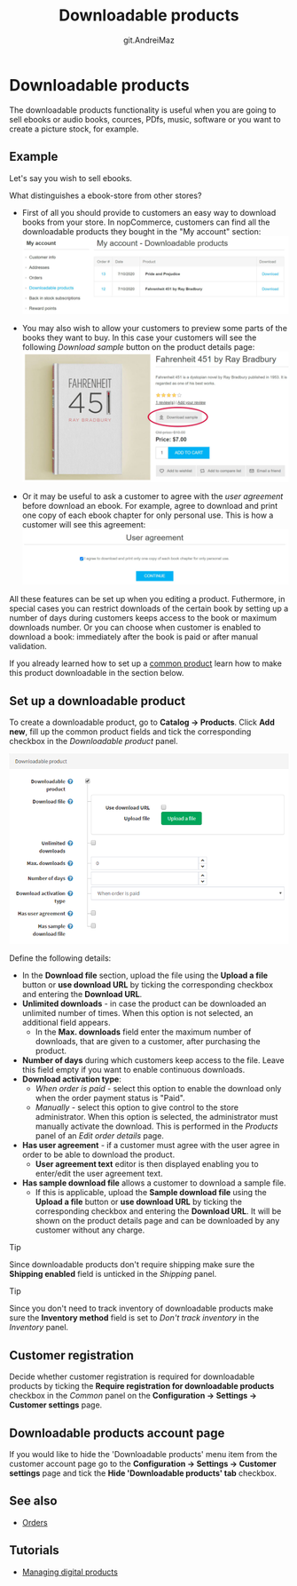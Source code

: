 ﻿---
title: Downloadable products
uid: es/running-your-store/catalog/products/downloadable-products
author: git.AndreiMaz
contributors: git.DmitriyKulagin, git.exileDev, git.IvanIvanIvanov, git.dunaenko, git.mariannk
---

# Downloadable products

The downloadable products functionality is useful when you are going to sell ebooks or audio books, cources, PDfs, music, software or you want to create a picture stock, for example. 

## Example

Let's say you wish to sell ebooks.

What distinguishes a ebook-store from other stores? 
- First of all you should provide to customers an easy way to download books from your store.
	In nopCommerce, customers can find all the downloadable products they bought in the "My account" section:
  ![Sample](_static/downloadable-products/my-account.jpg)

- You may also wish to allow your customers to preview some parts of the books they want to buy.
	In this case your customers will see the following *Download sample* button on the product details page:
  ![Sample](_static/downloadable-products/sample.jpg)

- Or it may be useful to ask a customer to agree with the *user agreement* before download an ebook. For example, agree to download and print one copy of each ebook chapter for only personal use.
	This is how a customer will see this agreement:
  ![Agree](_static/downloadable-products/agree.jpg)

All these features can be set up when you editing a product. Futhermore, in special cases you can restrict downloads of the certain book by setting up a number of days during customers keeps access to the book or maximum downloads number. Or you can choose when customer is enabled to download a book: immediately after the book is paid or after manual validation.

If you already learned how to set up a [common product](xref:es/running-your-store/catalog/products/add-products) learn how to make this product downloadable in the section below.

## Set up a downloadable product

To create a downloadable product, go to **Catalog → Products**. Click **Add new**, fill up the common product fields and tick the corresponding checkbox in the *Downloadable product* panel.

![DownloadableProduct](_static/downloadable-products/DownloadableProduct.png)

Define the following details:

- In the **Download file** section, upload the file using the **Upload a file** button or **use download URL** by ticking the corresponding checkbox and entering the **Download URL**.
- **Unlimited downloads** - in case the product can be downloaded an unlimited number of times. When this option is not selected, an additional field appears. 
  - In the **Max. downloads** field enter the maximum number of downloads, that are given to a customer, after purchasing the product.
- **Number of days** during which customers keep access to the file. Leave this field empty if you want to enable continuous downloads.
- **Download activation type**:
  - *When order is paid* - select this option to enable the download only when the order payment status is "Paid".
  - *Manually* - select this option to give control to the store administrator. When this option is selected, the administrator must manually activate the download. This is performed in the *Products* panel of an *Edit order details* page.
- **Has user agreement** - if a customer must agree with the user agree in order to be able to download the product.
  - **User agreement text** editor is then displayed enabling you to enter/edit the user agreement text.
- **Has sample download file** allows a customer to download a sample file. 
  - If this is applicable, upload the **Sample download file** using the **Upload a file** button or **use download URL** by ticking the corresponding checkbox and entering the **Download URL**. It will be shown on the product details page and can be downloaded by any customer without any charge.

 > [!TIP]
 >
 > Since downloadable products don't require shipping make sure the **Shipping enabled** field is unticked in the *Shipping* panel.

 > [!TIP]
 >
 > Since you don't need to track inventory of downloadable products make sure the **Inventory method** field is set to *Don't track inventory* in the *Inventory* panel.

## Customer registration

Decide whether customer registration is required for downloadable products by ticking the **Require registration for downloadable products** checkbox in the *Common* panel on the **Configuration → Settings → Customer settings** page.

## Downloadable products account page

If you would like to hide the 'Downloadable products' menu item from the customer account page go to the **Configuration → Settings → Customer settings** page and tick the **Hide 'Downloadable products' tab** checkbox.

## See also

- [Orders](xref:es/running-your-store/order-management/orders)

## Tutorials

- [Managing digital products](https://www.youtube.com/watch?v=om-HKr-B2yA)
